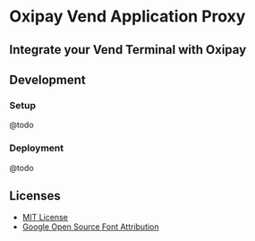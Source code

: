 
# Oxipay Vend Application Proxy


## Integrate your Vend Terminal with Oxipay

## Development

### Setup 
 @todo

### Deployment
@todo

## Licenses
- [MIT License](https://github.com/vend/peg/blob/master/LICENSE)
- [Google Open Source Font Attribution](https://fonts.google.com/attribution)
